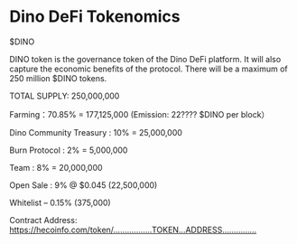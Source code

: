 # Dino DeFi Tokenomics
$DINO

DINO token is the governance token of the Dino DeFi platform. It will also capture the economic benefits of the protocol. There will be a maximum of 250 million $DINO tokens.

TOTAL SUPPLY: 250,000,000 

Farming：70.85% = 177,125,000 (Emission: 22???? $DINO per block）

Dino Community Treasury : 10% = 25,000,000

Burn Protocol : 2% = 5,000,000

Team : 8% = 20,000,000 

Open Sale : 9% @ $0.045 (22,500,000)

Whitelist – 0.15% (375,000)

Contract Address: https://hecoinfo.com/token/.................TOKEN...ADDRESS……………
